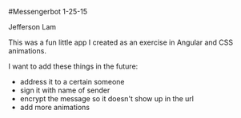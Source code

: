 #Messengerbot
1-25-15

Jefferson Lam

This was a fun little app I created as an exercise in Angular and CSS animations.

I want to add these things in the future:

* address it to a certain someone
* sign it with name of sender
* encrypt the message so it doesn't show up in the url
* add more animations